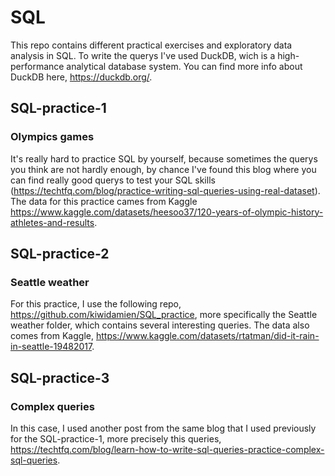 # SQL 
This repo contains different practical exercises and exploratory data analysis in SQL. To write the querys I've used DuckDB, wich is a high-performance analytical database system. You can find more info about DuckDB here, https://duckdb.org/. 

## SQL-practice-1 
### Olympics games

It's really hard to practice SQL by yourself, because sometimes the querys you think are not hardly enough, by chance I've found this blog where you can find really good querys to test your SQL skills (https://techtfq.com/blog/practice-writing-sql-queries-using-real-dataset). The data for this practice cames from Kaggle https://www.kaggle.com/datasets/heesoo37/120-years-of-olympic-history-athletes-and-results. 

## SQL-practice-2
### Seattle weather
For this practice, I use the following repo, https://github.com/kiwidamien/SQL_practice, more specifically the Seattle weather folder, which contains several interesting queries. The data also comes from Kaggle, https://www.kaggle.com/datasets/rtatman/did-it-rain-in-seattle-19482017.

## SQL-practice-3
### Complex queries
In this case, I used another post from the same blog that I used previously for the SQL-practice-1, more precisely this queries, https://techtfq.com/blog/learn-how-to-write-sql-queries-practice-complex-sql-queries.
